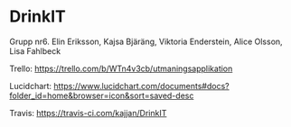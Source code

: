# DrinkIT
Grupp nr6. Elin Eriksson, Kajsa Bjäräng, Viktoria Enderstein, Alice Olsson, Lisa Fahlbeck

Trello: https://trello.com/b/WTn4v3cb/utmaningsapplikation

Lucidchart: https://www.lucidchart.com/documents#docs?folder_id=home&browser=icon&sort=saved-desc

Travis: https://travis-ci.com/kajjan/DrinkIT


